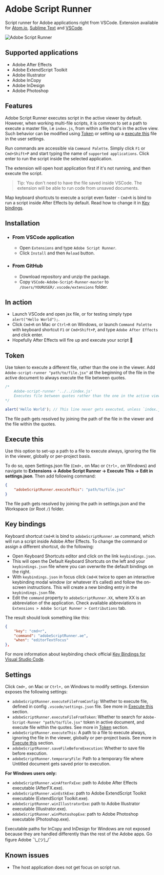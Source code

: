 # Adobe Script Runner

Script runner for Adobe applications right from VSCode. Extension available for [Atom.io](https://atom.io/packages/adobe-script-runner), [Sublime Text](https://github.com/rendertom/Sublime-Text-Adobe-Script-Runner) and [VSCode](https://marketplace.visualstudio.com/items?itemName=renderTom.adobe-script-runner).

![Adobe Script Runner](/resources/Adobe-Script-Runner.gif)

## Supported applications

- Adobe After Effects
- Adobe ExtendScript Toolkit
- Adobe Illustrator
- Adobe InCopy
- Adobe InDesign
- Adobe Photoshop

## Features

Adobe Script Runner executes script in the active viewer by default. However, when working multi-file scripts, it is common to set a path to execute a master file, i.e `index.js`, from within a file that's in the active view. Such behavior can be modified using [Token](#token) or setting up a [execute this](#execute-this) file in the user settings.

Run commands are accessible via `Command Palette`. Simply click `F1` or `Cmd+Shift+P` and start typing the name of `supported applications`. Click enter to run the script inside the selected application.

The extension will open host application first if it's not running, and then execute the script.

> Tip: You don't need to have the file saved inside VSCode. The extension will be able to run code from unsaved documents.

Map keyboard shortcuts to execute a script even faster - `Cmd+R` is bind to run a script inside After Effects by default. Read how to change it in [Key bindings](#key-bindings).

## Installation

- ### From VSCode application
  - Open `Extensions` and type `Adobe Script Runner`.
  - Click `Install` and then `Reload` button.

- ### From GitHub
  - Download repository and unzip the package.
  - Copy `VSCode-Adobe-Script-Runner-master` to `/Users/YOURUSER/.vscode/extensions` folder.

## In action

- Launch VSCode and open jsx file, or for testing simply type `alert("Hello World");`.
- Click `Cmd+R` on Mac or `Ctrl+R` on Windows, or launch `Command Palette` with keyboard shortcut `F1` or `Cmd+Shift+P`, and type `Adobe After Effects` and click enter.
- Hopefully After Effects will fire up and execute your script 🙏

## Token

Use token to execute a different file, rather than the one in the viewer. Add `Adobe-script-runner "path/to/file.jsx"` at the beginning of the file in the active document to always execute the file between quotes.

```javascript
/*
	Adobe-script-runner '../../index.js'
	Executes file between quotes rather than the one in the active viewer.
*/

alert('Hello World'); // This line never gets executed, unless `index.js` is referencing the file in viewer.
```

The file path gets resolved by joining the path of the file in the viewer and the file within the quotes.

## Execute this

Use this option to set-up a path to a file to execute always, ignoring the file in the viewer, globally or per-project basis.

To do so, open Settings.json file (`Cmd+,` on Mac or `Ctrl+,` on Windows) and navigate to **Extensions -> Adobe Script Runner -> Execute This -> Edit in settings.json**. Then add following command:

```JSON
{
    "adobeScriptRunner.executeThis": "path/to/file.jsx"
}
```

The file path gets resolved by joining the path in settings.json and the Workspace (or Root `/`) folder.

## Key bindings

Keyboard shortcut `Cmd+R` is bind to `adobeScriptRunner.ae` command, which will run a script inside Adobe After Effects. To change the command or assign a different shortcut, do the following:

- Open Keyboard Shortcuts editor and click on the link `keybindings.json`.
- This will open the Default Keyboard Shortcuts on the left and your `keybindings.json` file where you can overwrite the default bindings on the right.
- With `keybindings.json` in focus click `Cmd+K` twice to open an interactive keybinding modal window (or whatever it’s called) and follow the on-screen instructions. This will create a new binding entry in the `keybindings.json` file.
- Edit the `command` property to `adobeScriptRunner.XX`, where XX is an abbreviation of the application. Check available abbreviations in `Extensions > Adobe Script Runner > Contributions` tab. 

The result should look something like this:

```json
{
    "key": "cmd+r",
    "command": "adobeScriptRunner.ae",
    "when": "editorTextFocus"
},
```

For more information about keybinding check official [Key Bindings for Visual Studio Code](https://code.visualstudio.com/docs/getstarted/keybindings).

## Settings

Click `Cmd+,` on Mac or `Ctrl+,` on Windows to modify settings. Extension exposes the following settings:

- `adobeScriptRunner.executeFileFromConfig`: Whether to execute file, defined in config `.vscode/settings.json` file. See more in [Execute this](#execute-this) section.
- `adobeScriptRunner.executeFileFromToken`: Whether to search for `Adobe-Script-Runner "path/to/file.jsx"` token in active document, and execute file within the quotes. See more in [Token](#token) section.
- `adobeScriptRunner.executeThis`: A path to a file to execute always, ignoring the file in the viewer, globally or per-project basis. See more in [Execute this](#execute-this) section.
- `adobeScriptRunner.saveFileBeforeExecution`: Whether to save file before execution.
- `adobeScriptRunner.temporaryFile`: Path to a temporary file where Untitled document gets saved prior to execution.

**For Windows users only:**

- `adobeScriptRunner.winAfterFxExe`: path to Adobe After Effects executable (AfterFX.exe).
- `adobeScriptRunner.winEstkExe`: path to Adobe ExtendScript Toolkit executable (ExtendScript Toolkit.exe).
- `adobeScriptRunner.winIllustratorExe`: path to Adobe Illustrator executable (Illustrator.exe).
- `adobeScriptRunner.winPhotoshopExe`: path to Adobe Photoshop executable (Photoshop.exe).

Executable paths for InCopy and InDesign for Windows are not exposed because they are handled differently than the rest of the Adobe apps. Go figure Adobe ¯\\\_(ツ)\_/¯

## Known issues

- The host application does not get focus on script run.